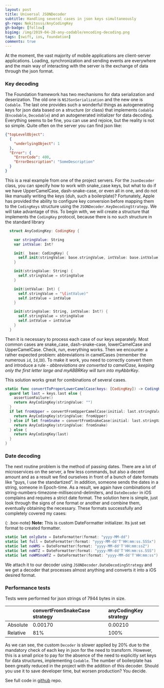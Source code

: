 ```yaml
---
layout: post
title: Universal JSONDecoder
subtitle: Handling several cases in json keys simultaneously
gh-repo: Nekitosss/AnyCodingKey
gh-badge: [follow]
bigimg: /img/2019-04-28-any-codable/encoding-decoding.png
tags: [swift, ios, foundation]
comments: true
---
```


At the moment, the vast majority of mobile applications are client-server applications. Loading, synchronization and sending events are everywhere and the main way of interacting with the server is the exchange of data through the json format.

### Key decoding

The Foundation framework has two mechanisms for data serialization and deserization. The old one is `NSJSonSerialization` and the new one is `Codable`. The last one provides such a wonderful things as autogenerating keys for json data based on a structure (or class) that implements `Codable` (`Encodable`, `Decodable`) and an autogenerated initializer for data decoding.
Everything seems to be fine, you can use and rejoice, but the reality is not so simple. Quite often on the server you can find json like:

```json
{"topLevelObject":
  {
    "underlyingObject": 1
  },
  "Error": {
    "ErrorCode": 400,
    "ErrorDescription": "SomeDescription"
  }
}
```

This is a real example from one of the project servers.
For the `JsonDecoder` class, you can specify how to work with snake_case keys, but what to do if we have UpperCamelCase, dash-snake-case, or even all in one, and do not like manually writing the keys (duh, such a boilerplate)?
Fortunately, Apple has provided the ability to configure key conversion before mapping them to the `CodingKeys` structure using the `JSONDecoder.KeyDecodingStrategy`. We will take advantage of this.
To begin with, we will create a structure that implements the `CodingKey` protocol, because there is no such structure in the standard library

```swift
  struct AnyCodingKey: CodingKey {

    var stringValue: String
    var intValue: Int?

    init(_ base: CodingKey) {
      self.init(stringValue: base.stringValue, intValue: base.intValue)
    }

    init(stringValue: String) {
      self.stringValue = stringValue
    }

    init(intValue: Int) {
      self.stringValue = "\(intValue)"
      self.intValue = intValue
    }

    init(stringValue: String, intValue: Int?) {
      self.stringValue = stringValue
      self.intValue = intValue
    }
  }
```

Then it is necessary to process each case of our keys separately. Most common cases are snake_case, dash-snake-case, lowerCamelCase and UpperCamelCase. Check, run, everything works. Then we encounter a rather expected problem: abbreviations in camelCases (remember the numerous `id`, `Id`,`ID`). To make it work, you need to correctly convert them and introduce a rule - *abbreviations are converted to camelCase, keeping only the first letter large and myABBRKey will turn into myAbbrKey*.

This solution works great for combinations of several cases.

```swift
static func convertToProperLowerCamelCase(keys: [CodingKey]) -> CodingKey {
  guard let last = keys.last else {
    assertionFailure()
    return AnyCodingKey(stringValue: "")
  }
  if let fromUpper = convertFromUpperCamelCase(initial: last.stringValue) {
    return AnyCodingKey(stringValue: fromUpper)
  } else if let fromSnake = convertFromSnakeCase(initial: last.stringValue) {
    return AnyCodingKey(stringValue: fromSnake)
  } else {
    return AnyCodingKey(last)
  }
}
```

### Date decoding

The next routine problem is the method of passing dates. There are a lot of microservices on the server, a few less commands, but also a decent amount and as a result we find ourselves in front of a bunch of date formats like “guys, I use the standartized”. In addition, someone sends the dates in a string, someone in Epoch-time. As a result, we again have combinations of string-numbers-timezone-millisecond-delimiters, and `DateDecoder` in iOS complains and requires a strict date format. The solution here is simple, just look through the signs of one format or another and combine them, eventually obtaining the necessary. These formats successfully and completely covered my cases:

{: .box-note}
**Note:** This is custom DateFormatter initializer. Its just set format to created formatter.

```swift
static let onlyDate = DateFormatter(format: "yyyy-MM-dd")
static let full = DateFormatter(format: "yyyy-MM-dd'T'HH:mm:ss.SSSx")
static let noWMS = DateFormatter(format: "yyyy-MM-dd'T'HH:mm:ssZ")
static let noWTZ = DateFormatter(format: "yyyy-MM-dd'T'HH:mm:ss.SSS")
static let noWMSnoWTZ = DateFormatter(format: "yyyy-MM-dd'T'HH:mm:ss")
```

We attach it to our decoder using `JSONDecoder.DateDecodingStrategy` and we get a decoder that processes almost anything and converts it into a iOS desired format.

### Performance tests

Tests were performed for json strings of 7944 bytes in size.

|  | convertFromSnakeCase strategy | anyCodingKey strategy |
| :------ |:--- | :--- |
| Absolute | 0.00170 | 0.00210 |
| Relative | 81% | 100% |

As we can see, the custom `Decoder` is slower applied by 20% due to the mandatory check of each key in json for the need to transform. However, this is a small price to pay for the absence of the need to explicitly set keys for data structures, implementing `Codable`. The number of boilerplate has been greatly reduced in the project with the addition of this decoder. Should you use it to save developer time, but worsen production? You decide.

See full code in [github](https://github.com/Nekitosss/AnyCodingKey) repo.